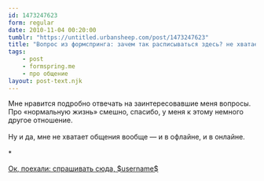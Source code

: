 ```yaml
---
id: 1473247623
form: regular
date: 2010-11-04 00:20:00
tumblr: "https://untitled.urbansheep.com/post/1473247623"
title: "Вопрос из формспринга: зачем так расписываться здесь? не хватает общения в нормальной жизни?"
tags:
    - post
    - formspring.me
    - про общение
layout: post-text.njk
---
```


<p class="formspringmeAnswer">Мне нравится подробно отвечать на заинтересовавшие меня вопросы. Про «нормальную жизнь» смешно, спасибо, у меня к этому немного другое отношение.<br/><br/>
Ну и да, мне не хватает общения вообще — и в офлайне, и в онлайне.<br/><br/>
*</p>

<p class="formspringmeFooter">
    <a href="http://formspring.me/urbansheep?utm_medium=social&amp;utm_source=tumblr&amp;utm_campaign=shareanswer">Ок, поехали: спрашивать сюда, $username$</a>
</p>

